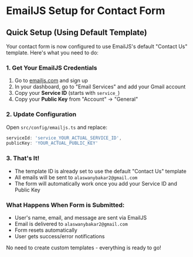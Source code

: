 # EmailJS Setup for Contact Form

## Quick Setup (Using Default Template)

Your contact form is now configured to use EmailJS's default "Contact Us" template. Here's what you need to do:

### 1. Get Your EmailJS Credentials
1. Go to [emailjs.com](https://www.emailjs.com/) and sign up
2. In your dashboard, go to "Email Services" and add your Gmail account
3. Copy your **Service ID** (starts with `service_`)
4. Copy your **Public Key** from "Account" → "General"

### 2. Update Configuration
Open `src/config/emailjs.ts` and replace:
```typescript
serviceId: 'service_YOUR_ACTUAL_SERVICE_ID',
publicKey: 'YOUR_ACTUAL_PUBLIC_KEY'
```

### 3. That's It!
- The template ID is already set to use the default "Contact Us" template
- All emails will be sent to `alaswanybakar2@gmail.com`
- The form will automatically work once you add your Service ID and Public Key

### What Happens When Form is Submitted:
- User's name, email, and message are sent via EmailJS
- Email is delivered to `alaswanybakar2@gmail.com`
- Form resets automatically
- User gets success/error notifications

No need to create custom templates - everything is ready to go!
